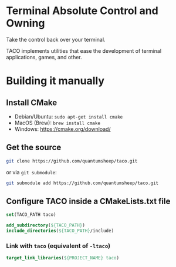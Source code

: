 # Terminal Absolute Control and Owning
Take the control back over your terminal.

TACO implements utilities that ease the development of terminal applications, games, and other.

# Building it manually
## Install CMake
- Debian/Ubuntu: `sudo apt-get install cmake`
- MacOS (Brew): `brew install cmake`
- Windows: https://cmake.org/download/

## Get the source
```bash
git clone https://github.com/quantumsheep/taco.git
```
or via `git submodule`:
```bash
git submodule add https://github.com/quantumsheep/taco.git
```

## Configure TACO inside a CMakeLists.txt file
```cmake
set(TACO_PATH taco)

add_subdirectory(${TACO_PATH})
include_directories(${TACO_PATH}/include)
```

### Link with `taco` (equivalent of `-ltaco`)
```cmake
target_link_libraries(${PROJECT_NAME} taco)
```
